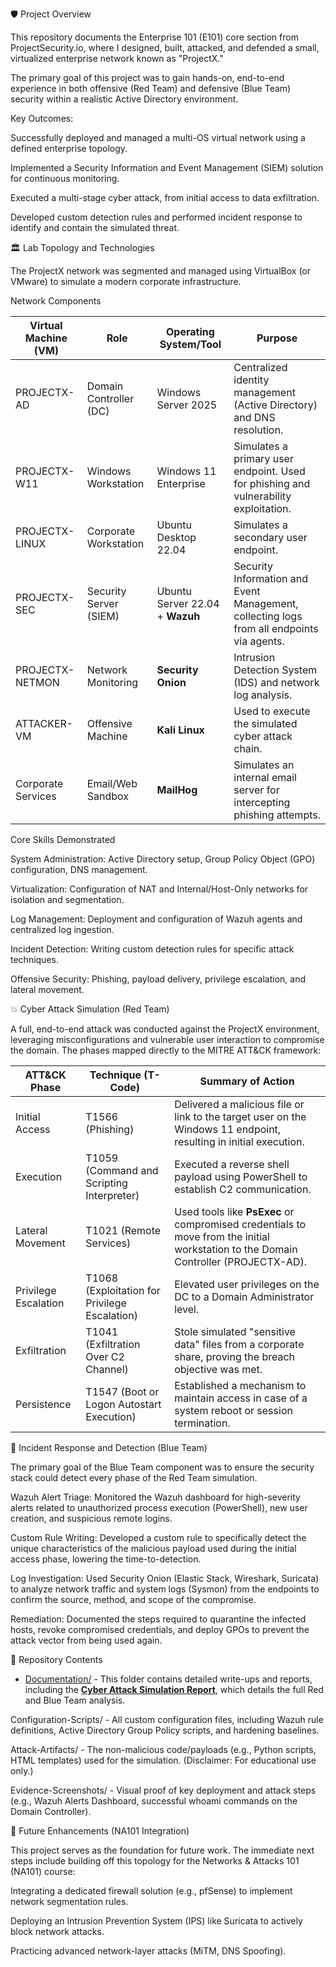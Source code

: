 🛡️ Project Overview

This repository documents the Enterprise 101 (E101) core section from ProjectSecurity.io, where I designed, built, attacked, and defended a small, virtualized enterprise network known as "ProjectX."

The primary goal of this project was to gain hands-on, end-to-end experience in both offensive (Red Team) and defensive (Blue Team) security within a realistic Active Directory environment.

Key Outcomes:

Successfully deployed and managed a multi-OS virtual network using a defined enterprise topology.

Implemented a Security Information and Event Management (SIEM) solution for continuous monitoring.

Executed a multi-stage cyber attack, from initial access to data exfiltration.

Developed custom detection rules and performed incident response to identify and contain the simulated threat.

🏛️ Lab Topology and Technologies

The ProjectX network was segmented and managed using VirtualBox (or VMware) to simulate a modern corporate infrastructure.

Network Components

| **Virtual Machine (VM)** | **Role** | **Operating System/Tool** | **Purpose** | 
| ----- | ----- | ----- | ----- | 
| PROJECTX-AD | Domain Controller (DC) | Windows Server 2025 | Centralized identity management (Active Directory) and DNS resolution. | 
| PROJECTX-W11 | Windows Workstation | Windows 11 Enterprise | Simulates a primary user endpoint. Used for phishing and vulnerability exploitation. | 
| PROJECTX-LINUX | Corporate Workstation | Ubuntu Desktop 22.04 | Simulates a secondary user endpoint. | 
| PROJECTX-SEC | Security Server (SIEM) | Ubuntu Server 22.04 + **Wazuh** | Security Information and Event Management, collecting logs from all endpoints via agents. | 
| PROJECTX-NETMON | Network Monitoring | **Security Onion** | Intrusion Detection System (IDS) and network log analysis. | 
| ATTACKER-VM | Offensive Machine | **Kali Linux** | Used to execute the simulated cyber attack chain. | 
| Corporate Services | Email/Web Sandbox | **MailHog** | Simulates an internal email server for intercepting phishing attempts. | 

Core Skills Demonstrated

System Administration: Active Directory setup, Group Policy Object (GPO) configuration, DNS management.

Virtualization: Configuration of NAT and Internal/Host-Only networks for isolation and segmentation.

Log Management: Deployment and configuration of Wazuh agents and centralized log ingestion.

Incident Detection: Writing custom detection rules for specific attack techniques.

Offensive Security: Phishing, payload delivery, privilege escalation, and lateral movement.

💥 Cyber Attack Simulation (Red Team)

A full, end-to-end attack was conducted against the ProjectX environment, leveraging misconfigurations and vulnerable user interaction to compromise the domain. The phases mapped directly to the MITRE ATT&CK framework:

| **ATT&CK Phase** | **Technique (T-Code)** | **Summary of Action** | 
| ----- | ----- | ----- | 
| Initial Access | T1566 (Phishing) | Delivered a malicious file or link to the target user on the Windows 11 endpoint, resulting in initial execution. | 
| Execution | T1059 (Command and Scripting Interpreter) | Executed a reverse shell payload using PowerShell to establish C2 communication. | 
| Lateral Movement | T1021 (Remote Services) | Used tools like **PsExec** or compromised credentials to move from the initial workstation to the Domain Controller (PROJECTX-AD). | 
| Privilege Escalation | T1068 (Exploitation for Privilege Escalation) | Elevated user privileges on the DC to a Domain Administrator level. | 
| Exfiltration | T1041 (Exfiltration Over C2 Channel) | Stole simulated "sensitive data" files from a corporate share, proving the breach objective was met. | 
| Persistence | T1547 (Boot or Logon Autostart Execution) | Established a mechanism to maintain access in case of a system reboot or session termination. | 

🔎 Incident Response and Detection (Blue Team)

The primary goal of the Blue Team component was to ensure the security stack could detect every phase of the Red Team simulation.

Wazuh Alert Triage: Monitored the Wazuh dashboard for high-severity alerts related to unauthorized process execution (PowerShell), new user creation, and suspicious remote logins.

Custom Rule Writing: Developed a custom rule to specifically detect the unique characteristics of the malicious payload used during the initial access phase, lowering the time-to-detection.

Log Investigation: Used Security Onion (Elastic Stack, Wireshark, Suricata) to analyze network traffic and system logs (Sysmon) from the endpoints to confirm the source, method, and scope of the compromise.

Remediation: Documented the steps required to quarantine the infected hosts, revoke compromised credentials, and deploy GPOs to prevent the attack vector from being used again.

📂 Repository Contents

* [Documentation/](Documentation/) - This folder contains detailed write-ups and reports, including the **[Cyber Attack Simulation Report](Documentation/Attack_Simulation_Report.md)**, which details the full Red and Blue Team analysis.

Configuration-Scripts/ - All custom configuration files, including Wazuh rule definitions, Active Directory Group Policy scripts, and hardening baselines.

Attack-Artifacts/ - The non-malicious code/payloads (e.g., Python scripts, HTML templates) used for the simulation. (Disclaimer: For educational use only.)

Evidence-Screenshots/ - Visual proof of key deployment and attack steps (e.g., Wazuh Alerts Dashboard, successful whoami commands on the Domain Controller).

🚀 Future Enhancements (NA101 Integration)

This project serves as the foundation for future work. The immediate next steps include building off this topology for the Networks & Attacks 101 (NA101) course:

Integrating a dedicated firewall solution (e.g., pfSense) to implement network segmentation rules.

Deploying an Intrusion Prevention System (IPS) like Suricata to actively block network attacks.

Practicing advanced network-layer attacks (MiTM, DNS Spoofing).
